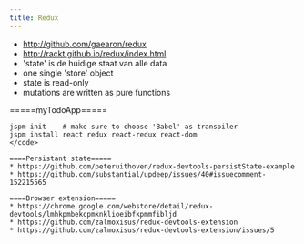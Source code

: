 ```yaml
---
title: Redux
---
```

* http://github.com/gaearon/redux
* http://rackt.github.io/redux/index.html
* 'state' is de huidige staat van alle data
* one single 'store' object
* state is read-only
* mutations are written as pure functions


=====myTodoApp=====
```
jspm init    # make sure to choose 'Babel' as transpiler
jspm install react redux react-redux react-dom
</code>

====Persistant state=====
* https://github.com/peteruithoven/redux-devtools-persistState-example
* https://github.com/substantial/updeep/issues/40#issuecomment-152215565

====Browser extension=====
* https://chrome.google.com/webstore/detail/redux-devtools/lmhkpmbekcpmknklioeibfkpmmfibljd
* https://github.com/zalmoxisus/redux-devtools-extension
* https://github.com/zalmoxisus/redux-devtools-extension/issues/5
